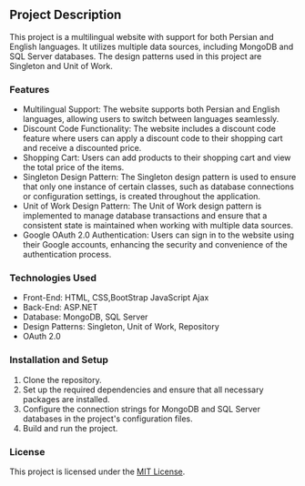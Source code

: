 ## Project Description

This project is a multilingual website with support for both Persian and English languages. It utilizes multiple data sources, including MongoDB and SQL Server databases. The design patterns used in this project are Singleton and Unit of Work.

### Features
- Multilingual Support: The website supports both Persian and English languages, allowing users to switch between languages seamlessly.
- Discount Code Functionality: The website includes a discount code feature where users can apply a discount code to their shopping cart and receive a discounted price.
- Shopping Cart: Users can add products to their shopping cart and view the total price of the items.
- Singleton Design Pattern: The Singleton design pattern is used to ensure that only one instance of certain classes, such as database connections or configuration settings, is created throughout the application.
- Unit of Work Design Pattern: The Unit of Work design pattern is implemented to manage database transactions and ensure that a consistent state is maintained when working with multiple data sources.
- Google OAuth 2.0 Authentication: Users can sign in to the website using their Google accounts, enhancing the security and convenience of the authentication process.
  
### Technologies Used
- Front-End: HTML, CSS,BootStrap JavaScript Ajax
- Back-End: ASP.NET
- Database: MongoDB, SQL Server
- Design Patterns: Singleton, Unit of Work, Repository
- OAuth 2.0

### Installation and Setup
1. Clone the repository.
2. Set up the required dependencies and ensure that all necessary packages are installed.
3. Configure the connection strings for MongoDB and SQL Server databases in the project's configuration files.
4. Build and run the project.

### License
This project is licensed under the [MIT License](link-to-your-license-file).
